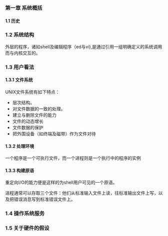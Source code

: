 ### 第一章	系统概括

#### 1.1	历史

### 1.2	系统结构

外层的程序，诸如shell及编辑程序（ed与vi),是通过引用一组明确定义的系统调用而与内核交互的。

### 1.3	用户看法

#### 1.3.1	文件系统

UNIX文件系统有如下特点：

- 层次结构。
- 对文件数据的一致的处理。
- 建立与删除文件的能力
- 文件的动态增长
- 文件数据的保护
- 把外围设备（如终端及磁带）作为文件对待

#### 1.3.2	处理环境

一个程序是一个可执行文件，而一个进程则是一个执行中的程序的实例

#### 1.3.3	构建原语

 重定向I/O的能力便是这样的为shell用户可见的一个原语。

进程通常可以存取三个文件：他们从标准输入文件上读，往标准输出文件上写，以及把错误消息写到标准错误文件上。

### 1.4	操作系统服务

### 1.5	关于硬件的假设